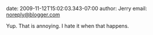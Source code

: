 date: 2009-11-12T15:02:03.343-07:00
author: Jerry
email: noreply@blogger.com

Yup.  That is annoying.  I hate it when that happens.
